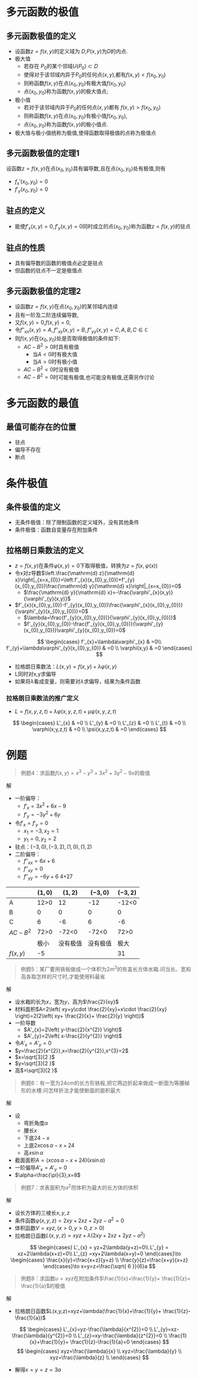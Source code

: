# 多元函数的极值

## 多元函数极值的定义

- 设函数$z=f(x,y)$的定义域为 $D$,$P(x,y)$为$D$的内点.
- 极大值
  - 若存在 $P_{0}$的某个邻域$U(P_{0})\subset D$
  - 使得对于该邻域内异于$P_{0}$的任何点$(x,y)$,都有$f(x,y)<f(x_{0},y_{0})$
  - 则称函数$f(x,y)$在点$(x_{0},y_{0})$有极大值$f(x_{0},y_{0})$
  - 点$(x_{0},y_{0})$称为函数$f(x,y)$的极大值点;
- 极小值
  - 若对于该邻域内异于$P_{0}$的任何点$(x,y)$都有  $f(x,y)>f(x_{0},y_{0})$
  - 则称函数$f(x,y)$在点$(x_{0},y_{0})$有极小值$f(x_{0},y_{0})$,
  - 点$(x_{0},y_{0})$称为函数$f(x,y)$的极小值点.
- 极大值与极小值统称为极值,使得函数取得极值的点称为极值点

## 多元函数极值的定理1

设函数$z=f(x,y)$在点$(x_{0},y_{0})$具有偏导数,且在点$(x_{0},y_{0})$处有极值,则有

- $f_{x}'(x_{0},y_{0})=0$
- $f'_{y}(x_{0},y_{0})=0$

## 驻点的定义

- 能使$f'_{x}(x,y)=0,f'_{y}(x,y)=0$同时成立的点$(x_{0},y_{0})$称为函数$z=f(x,y)$的驻点

## 驻点的性质

- 具有偏导数的函数的极值点必定是驻点
- 但函数的驻点不一定是极值点

## 多元函数极值的定理2

- 设函数$z=f(x,y)$在点$(x_{0},y_{0})$的某邻域内连续
- 且有一阶及二阶连续偏导数,
- 又$f(x,y)=0$,$f(x,y)=0$,
- 令$f''_{xx}(x,y)=A,f''_{xy}(x,y)=B,f''_{yy}(x,y)=C,A,B,C\in\mathbb{C}$
- 则$f(x,y)$在$(x_{0},y_{0})$处是否取得极值的条件如下:
  - $AC-B^{2}>0$时具有极值
    - 当$A<0$时有极大值
    - 当$A>0$时有极小值
  - $AC-B^{2}<0$时没有极值
  - $AC-B^{2}=0$时可能有极值,也可能没有极值,还需另作讨论

# 多元函数的最值

## 最值可能存在的位置

- 驻点
- 偏导不存在
- 断点

# 条件极值

## 条件极值的定义

- 无条件极值：除了限制函数的定义域外，没有其他条件
- 条件极值：函数自变量存在附加条件

## 拉格朗日乘数法的定义

- $z=f(x,y)$在条件$\varphi(x,y)=0$下取得极值，转换为$z=f(x,\psi(x))$
- 令x对z导数$\left.\frac{\mathrm{d} z}{\mathrm{d} x}\right|_{x=x_{0}}=\left.f'_{x}(x_{0},y_{0})+f'_{y}(x_{0},y_{0})\frac{\mathrm{d} y}{\mathrm{d} x}\right|_{x=x_{0}}=0$
  - $\frac{\mathrm{d} y}{\mathrm{d} x}=-\frac{\varphi'_{x}(x,y)}{\varphi'_{y}(x,y)}$
- $f'_{x}(x_{0},y_{0})-f'_{y}(x_{0},y_{0})\frac{\varphi'_{x}(x_{0},y_{0})}{\varphi'_{y}(x_{0},y_{0})}=0$
  - $\lambda=\frac{f'_{y}(x_{0},y_{0})}{\varphi'_{y}(x_{0},y_{0})}$
  - $f'_{y}(x_{0},y_{0})-\frac{f'_{y}(x_{0},y_{0})}{\varphi'_{y}(x_{0},y_{0})}\varphi'_{y}(x_{0},y_{0})=0$

$$
\begin{cases}
f'_{x}+\lambda\varphi'_{x} & =0\\
f'_{y}+\lambda\varphi'_{y}(x_{0},y_{0}) & =0 \\
\varphi(x,y) & =0
\end{cases}
$$

- 拉格朗日乘数法：$L(x,y)=f(x,y)+\lambda\varphi(x,y)$
- L同时对x,y求偏导
- 如果将$\lambda$看成变量，则需要对$\lambda$求偏导，结果为条件函数

### 拉格朗日乘数法的推广定义

- $L=f(x,y,z,t)+\lambda\varphi(x,y,z,t)+\mu\psi(x,y,z,t)$

$$
\begin{cases}
L'_{x} & =0 \\
L'_{y} & =0 \\
L'_{z} & =0  \\
L'_{t} & =0 \\
\varphi(x,y,z,t) & =0 \\
\psi(x,y,z,t) & =0
\end{cases}
$$

# 例题

> 例题4：求函数$f(x,y)=x^{3}-y^{3}+3x^{2}+3y^{2}-9x$的极值

解

- 一阶偏导：
  - $f'_{x}=3x^{2}+6x-9$
  - $f'_{y}=-3y^{2}+6y$
- 令$f'_{x}=f'_{y}=0$
  - $x_{1}=-3, x_{2}=1$
  - $y_{1}=0, y_{2}=2$
- 驻点：$(-3,0),(-3,2),(1,0),(1,2)$
- 二阶偏导：
  - $f''_{xx}=6x+6$
  - $f''_{xy}=0$
  - $f''_{yy}=-6y+6$
4+27

|            | $(1,0)$ | $(1,2)$  | $(-3,0)$ | $(-3,2)$ |
| ---------- | ------- | -------- | -------- | -------- |
| A          | 12>0    | 12       | -12      | -12<0    |
| B          | 0       | 0        | 0        | 0        |
| C          | 6       | -6       | 6        | -6       |
| $AC-B^{2}$ | 72>0    | -72<0    | -72<0    | 72>0     |
|            | 极小    | 没有极值 | 没有极值 | 极大     |
| $f(x,y)$   | -5      |          |          | 31       |

> 例题5：某厂要用铁板做成一个体积为$2m^{3}$的有盖长方体水箱.问当长、宽和高各取怎样的尺寸时,才能使用料最省

解

- 设水箱的长为$x$，宽为$y$，高为$\frac{2}{xy}$
- 材料面积$A=2\left( xy+y\cdot \frac{2}{xy}+x\cdot \frac{2}{xy} \right)=2(2\left( xy+ \frac{2}{x}+ \frac{2}{y} \right))$
- 一阶导数
  - $A'_{x}=2\left( y-\frac{2}{x^{2}} \right)$
  - $A'_{y}=2\left( x-\frac{2}{y^{2}} \right)$
- 令$A'_{x}=A'_{y}=0$
- $y=\frac{2}{x^{2}},x=\frac{2}{y^{2}},x^{3}=2$
- $x=\sqrt[3]{2  }$
- $y=\sqrt[3]{2  }$
- 高$=\sqrt[3]{2  }$

> 例题6：有一宽为24cm的长方形铁板,把它两边折起来做成一断面为等腰梯形的水槽.问怎样折法才能使断面的面积最大

解

- 设
  - 弯折角度$\alpha$
  - 腰长$x$
  - 下底$24-x$
  - 上底$2x\cos\alpha-x+24$
  - 高$x\sin\alpha$
- 截面面积$A=(x\cos\alpha-x+24)(x\sin\alpha)$
- 一阶偏导$A'_{x}=A'_{y}=0$
- $\alpha=\frac{\pi}{3},x=8$

> 例题7：求表面积为$a^{2}$而体积为最大的长方体的体积

解

- 设长方体的三棱长$x,y,z$
- 条件函数$\varphi(x,y,z)= 2xy+2xz+2yz-a^{2}=0$
- 体积函数$V=xyz,(x>0,y>0,z>0)$
- 拉格朗日函数$L(x,y,z)=xyz+\lambda(2xy+2xz+2yz-a^{2})$

$$
\begin{cases}
L'_{x}  = yz+2\lambda(y+z)=0\\
L'_{y}  = xz+2\lambda(x+z)=0\\
L'_{z}  =xy+2\lambda(x+y)=0
\end{cases}\to
\begin{cases}
\frac{x}{y}=\frac{x+z}{y+z} \\
 \frac{y}{z}=\frac{x+y}{x+z}
\end{cases}\to x=y=z=\frac{\sqrt{ 6 }}{6}a
$$

> 例题8：求函数$u=xyz$在附加条件$\frac{1}{x}+\frac{1}{y}+ \frac{1}{z}= \frac{1}{a}$的极值

解

- 拉格朗日函数$L(x,y,z)=xyz+\lambda(\frac{1}{x}+\frac{1}{y}+ \frac{1}{z}-\frac{1}{a})$

$$
\begin{cases}
L'_{x}=yz-\frac{\lambda}{x^{2}}=0 \\
L'_{y}=xz-\frac{\lambda}{y^{2}}=0 \\
L'_{z}=xy-\frac{\lambda}{z^{2}}=0 \\
\frac{1}{x}+\frac{1}{y}+ \frac{1}{z}-\frac{1}{a}=0
\end{cases}
$$
$$
\begin{cases}
xyz=\frac{\lambda}{x} \\
xyz=\frac{\lambda}{y} \\
xyz=\frac{\lambda}{z} \\
\end{cases}
$$

- 解得$x=y=z=3a$
